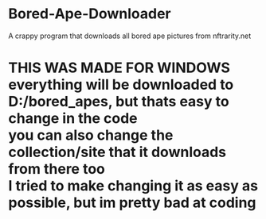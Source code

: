 # Bored-Ape-Downloader
A crappy program that downloads all bored ape pictures from nftrarity.net

<h1> THIS WAS MADE FOR WINDOWS<br>
  everything will be downloaded to D:/bored_apes, but thats easy to change in the code<br>
  you can also change the collection/site that it downloads from there too<br>
  I tried to make changing it as easy as possible, but im pretty bad at coding<br>
